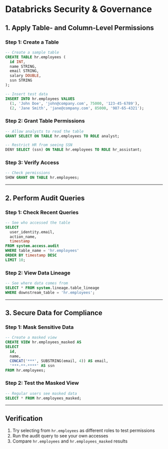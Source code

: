 # **Databricks Security & Governance**

## **1. Apply Table- and Column-Level Permissions**

### **Step 1: Create a Table**
```sql
-- Create a sample table
CREATE TABLE hr.employees (
  id INT,
  name STRING,
  email STRING,
  salary DOUBLE,
  ssn STRING
);

-- Insert test data
INSERT INTO hr.employees VALUES
  (1, 'John Doe', 'john@company.com', 75000, '123-45-6789'),
  (2, 'Jane Smith', 'jane@company.com', 85000, '987-65-4321');
```

### **Step 2: Grant Table Permissions**
```sql
-- Allow analysts to read the table
GRANT SELECT ON TABLE hr.employees TO ROLE analyst;

-- Restrict HR from seeing SSN
DENY SELECT (ssn) ON TABLE hr.employees TO ROLE hr_assistant;
```

### **Step 3: Verify Access**
```sql
-- Check permissions
SHOW GRANT ON TABLE hr.employees;
```

---

## **2. Perform Audit Queries**

### **Step 1: Check Recent Queries**
```sql
-- See who accessed the table
SELECT 
  user_identity.email,
  action_name,
  timestamp
FROM system.access.audit
WHERE table_name = 'hr.employees'
ORDER BY timestamp DESC
LIMIT 10;
```

### **Step 2: View Data Lineage**
```sql
-- See where data comes from
SELECT * FROM system.lineage.table_lineage
WHERE downstream_table = 'hr.employees';
```

---

## **3. Secure Data for Compliance**

### **Step 1: Mask Sensitive Data**
```sql
-- Create a masked view
CREATE VIEW hr.employees_masked AS
SELECT 
  id,
  name,
  CONCAT('***', SUBSTRING(email, 4)) AS email,
  '***-**-****' AS ssn
FROM hr.employees;
```

### **Step 2: Test the Masked View**
```sql
-- Regular users see masked data
SELECT * FROM hr.employees_masked;
```

---

## **Verification**
1. Try selecting from `hr.employees` as different roles to test permissions  
2. Run the audit query to see your own accesses  
3. Compare `hr.employees` and `hr.employees_masked` results  